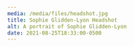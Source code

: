```yaml
---
media: /media/files/headshot.jpg
title: Sophie Glidden-Lyon Headshot
alt: A portrait of Sophie Glidden-Lyon
date: 2021-08-25T18:33:00-0500
---
```

